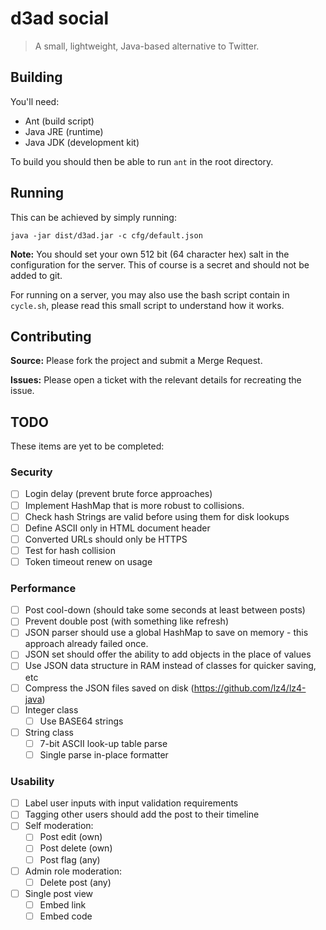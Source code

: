 # d3ad social

> A small, lightweight, Java-based alternative to Twitter.

## Building

You'll need:

* Ant (build script)
* Java JRE (runtime)
* Java JDK (development kit)

To build you should then be able to run `ant` in the root directory.

## Running

This can be achieved by simply running:

    java -jar dist/d3ad.jar -c cfg/default.json

**Note:** You should set your own 512 bit (64 character hex) salt in the
configuration for the server. This of course is a secret and should not be
added to git.

For running on a server, you may also use the bash script contain in
`cycle.sh`, please read this small script to understand how it works.

## Contributing

**Source:** Please fork the project and submit a Merge Request.

**Issues:** Please open a ticket with the relevant details for recreating the
issue.

## TODO

These items are yet to be completed:

### Security

* [ ] Login delay (prevent brute force approaches)
* [ ] Implement HashMap that is more robust to collisions.
* [ ] Check hash Strings are valid before using them for disk lookups
* [ ] Define ASCII only in HTML document header
* [ ] Converted URLs should only be HTTPS
* [ ] Test for hash collision
* [ ] Token timeout renew on usage

### Performance

* [ ] Post cool-down (should take some seconds at least between posts)
* [ ] Prevent double post (with something like refresh)
* [ ] JSON parser should use a global HashMap to save on memory - this approach
already failed once.
* [ ] JSON set should offer the ability to add objects in the place of values
* [ ] Use JSON data structure in RAM instead of classes for quicker saving, etc
* [ ] Compress the JSON files saved on disk (https://github.com/lz4/lz4-java)
* [ ] Integer class
  * [ ] Use BASE64 strings
* [ ] String class
  * [ ] 7-bit ASCII look-up table parse
  * [ ] Single parse in-place formatter

### Usability

* [ ] Label user inputs with input validation requirements
* [ ] Tagging other users should add the post to their timeline
* [ ] Self moderation:
  * [ ] Post edit (own)
  * [ ] Post delete (own)
  * [ ] Post flag (any)
* [ ] Admin role moderation:
  * [ ] Delete post (any)
* [ ] Single post view
  * [ ] Embed link
  * [ ] Embed code
